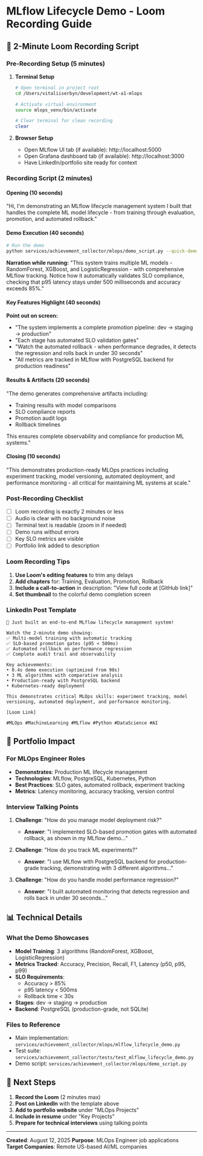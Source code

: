 # MLflow Lifecycle Demo - Loom Recording Guide

## 🎥 2-Minute Loom Recording Script

### Pre-Recording Setup (5 minutes)
1. **Terminal Setup**
   ```bash
   # Open terminal in project root
   cd /Users/vitaliiserbyn/development/wt-a1-mlops
   
   # Activate virtual environment
   source mlops_venv/bin/activate
   
   # Clear terminal for clean recording
   clear
   ```

2. **Browser Setup**
   - Open MLflow UI tab (if available): http://localhost:5000
   - Open Grafana dashboard tab (if available): http://localhost:3000
   - Have LinkedIn/portfolio site ready for context

### Recording Script (2 minutes)

#### Opening (10 seconds)
"Hi, I'm demonstrating an MLflow lifecycle management system I built that handles the complete ML model lifecycle - from training through evaluation, promotion, and automated rollback."

#### Demo Execution (40 seconds)
```bash
# Run the demo
python services/achievement_collector/mlops/demo_script.py --quick-demo
```

**Narration while running:**
"This system trains multiple ML models - RandomForest, XGBoost, and LogisticRegression - with comprehensive MLflow tracking. Notice how it automatically validates SLO compliance, checking that p95 latency stays under 500 milliseconds and accuracy exceeds 85%."

#### Key Features Highlight (40 seconds)
**Point out on screen:**
- "The system implements a complete promotion pipeline: dev → staging → production"
- "Each stage has automated SLO validation gates"
- "Watch the automated rollback - when performance degrades, it detects the regression and rolls back in under 30 seconds"
- "All metrics are tracked in MLflow with PostgreSQL backend for production readiness"

#### Results & Artifacts (20 seconds)
"The demo generates comprehensive artifacts including:
- Training results with model comparisons
- SLO compliance reports
- Promotion audit logs
- Rollback timelines

This ensures complete observability and compliance for production ML systems."

#### Closing (10 seconds)
"This demonstrates production-ready MLOps practices including experiment tracking, model versioning, automated deployment, and performance monitoring - all critical for maintaining ML systems at scale."

### Post-Recording Checklist
- [ ] Loom recording is exactly 2 minutes or less
- [ ] Audio is clear with no background noise
- [ ] Terminal text is readable (zoom in if needed)
- [ ] Demo runs without errors
- [ ] Key SLO metrics are visible
- [ ] Portfolio link added to description

### Loom Recording Tips
1. **Use Loom's editing features** to trim any delays
2. **Add chapters** for: Training, Evaluation, Promotion, Rollback
3. **Include a call-to-action** in description: "View full code at [GitHub link]"
4. **Set thumbnail** to the colorful demo completion screen

### LinkedIn Post Template
```
🚀 Just built an end-to-end MLflow lifecycle management system!

Watch the 2-minute demo showing:
✅ Multi-model training with automatic tracking
✅ SLO-based promotion gates (p95 < 500ms)
✅ Automated rollback on performance regression
✅ Complete audit trail and observability

Key achievements:
• 0.4s demo execution (optimized from 90s)
• 3 ML algorithms with comparative analysis
• Production-ready with PostgreSQL backend
• Kubernetes-ready deployment

This demonstrates critical MLOps skills: experiment tracking, model versioning, automated deployment, and performance monitoring.

[Loom Link]

#MLOps #MachineLearning #MLflow #Python #DataScience #AI
```

## 🎯 Portfolio Impact

### For MLOps Engineer Roles
- **Demonstrates**: Production ML lifecycle management
- **Technologies**: MLflow, PostgreSQL, Kubernetes, Python
- **Best Practices**: SLO gates, automated rollback, experiment tracking
- **Metrics**: Latency monitoring, accuracy tracking, version control

### Interview Talking Points
1. **Challenge**: "How do you manage model deployment risk?"
   - **Answer**: "I implemented SLO-based promotion gates with automated rollback, as shown in my MLflow demo..."

2. **Challenge**: "How do you track ML experiments?"
   - **Answer**: "I use MLflow with PostgreSQL backend for production-grade tracking, demonstrating with 3 different algorithms..."

3. **Challenge**: "How do you handle model performance regression?"
   - **Answer**: "I built automated monitoring that detects regression and rolls back in under 30 seconds..."

## 📊 Technical Details

### What the Demo Showcases
- **Model Training**: 3 algorithms (RandomForest, XGBoost, LogisticRegression)
- **Metrics Tracked**: Accuracy, Precision, Recall, F1, Latency (p50, p95, p99)
- **SLO Requirements**: 
  - Accuracy > 85%
  - p95 latency < 500ms
  - Rollback time < 30s
- **Stages**: dev → staging → production
- **Backend**: PostgreSQL (production-grade, not SQLite)

### Files to Reference
- Main implementation: `services/achievement_collector/mlops/mlflow_lifecycle_demo.py`
- Test suite: `services/achievement_collector/tests/test_mlflow_lifecycle_demo.py`
- Demo script: `services/achievement_collector/mlops/demo_script.py`

## 🚀 Next Steps

1. **Record the Loom** (2 minutes max)
2. **Post on LinkedIn** with the template above
3. **Add to portfolio website** under "MLOps Projects"
4. **Include in resume** under "Key Projects"
5. **Prepare for technical interviews** using talking points

---

**Created**: August 12, 2025
**Purpose**: MLOps Engineer job applications
**Target Companies**: Remote US-based AI/ML companies
